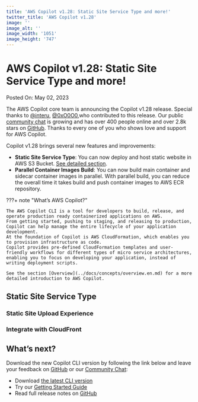 ```yaml
---
title: 'AWS Copilot v1.28: Static Site Service Type and more!'
twitter_title: 'AWS Copilot v1.28'
image: ''
image_alt: ''
image_width: '1051'
image_height: '747'
---
```


# AWS Copilot v1.28: Static Site Service Type and more!

Posted On: May 02, 2023

The AWS Copilot core team is announcing the Copilot v1.28 release.
Special thanks to [@interu](https://github.com/interu), [@0xO0O0](https://github.com/0xO0O0),who contributed to this release.
Our public [сommunity сhat](https://app.gitter.im/#/room/#aws_copilot-cli:gitter.im) is growing and has over 400 people online and over 2.8k stars on [GitHub](http://github.com/aws/copilot-cli/).
Thanks to every one of you who shows love and support for AWS Copilot.

Copilot v1.28 brings several new features and improvements:

- **Static Site Service Type**: You can now deploy and host static website in AWS S3 Bucket. [See detailed section](#static-site-service-type).
- **Parallel Container Images Build**: You can now build main container and sidecar container images in parallel. With parallel build, you can reduce the overall time it takes build and push container images to AWS ECR repository.

???+ note "What’s AWS Copilot?"

    The AWS Copilot CLI is a tool for developers to build, release, and operate production ready containerized applications on AWS.
    From getting started, pushing to staging, and releasing to production, Copilot can help manage the entire lifecycle of your application development.
    At the foundation of Copilot is AWS CloudFormation, which enables you to provision infrastructure as code.
    Copilot provides pre-defined CloudFormation templates and user-friendly workflows for different types of micro service architectures,
    enabling you to focus on developing your application, instead of writing deployment scripts.

    See the section [Overview](../docs/concepts/overview.en.md) for a more detailed introduction to AWS Copilot.

## Static Site Service Type

### Static Site Upload Experience

### Integrate with CloudFront

## What’s next?

Download the new Copilot CLI version by following the link below and leave your feedback on [GitHub](https://github.com/aws/copilot-cli/) or our [Community Chat](https://gitter.im/aws/copilot-cli):

- Download [the latest CLI version](../docs/getting-started/install.en.md)
- Try our [Getting Started Guide](../docs/getting-started/first-app-tutorial.en.md)
- Read full release notes on [GitHub](https://github.com/aws/copilot-cli/releases/tag/v1.28.0)